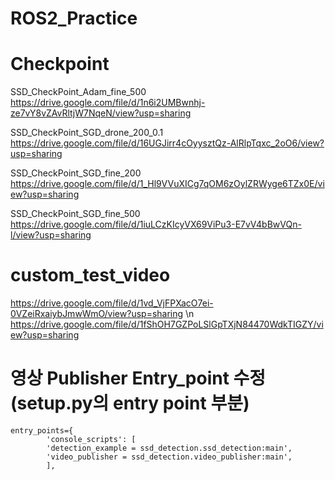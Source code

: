 # ROS2_Practice

# Checkpoint

SSD_CheckPoint_Adam_fine_500
https://drive.google.com/file/d/1n6i2UMBwnhj-ze7vY8vZAvRltjW7NqeN/view?usp=sharing

SSD_CheckPoint_SGD_drone_200_0.1
https://drive.google.com/file/d/16UGJirr4cOyysztQz-AlRlpTqxc_2oO6/view?usp=sharing

SSD_CheckPoint_SGD_fine_200
https://drive.google.com/file/d/1_Hl9VVuXICg7qOM6zOylZRWyge6TZx0E/view?usp=sharing

SSD_CheckPoint_SGD_fine_500
https://drive.google.com/file/d/1iuLCzKIcyVX69ViPu3-E7vV4bBwVQn-l/view?usp=sharing

# custom_test_video
https://drive.google.com/file/d/1vd_VjFPXacO7ei-0VZeiRxaiybJmwWmO/view?usp=sharing
\n
https://drive.google.com/file/d/1fShOH7GZPoLSlGpTXjN84470WdkTIGZY/view?usp=sharing


# 영상 Publisher Entry_point 수정(setup.py의 entry point 부분)
```
entry_points={
        'console_scripts': [
        'detection_example = ssd_detection.ssd_detection:main',
        'video_publisher = ssd_detection.video_publisher:main',
        ],
```
